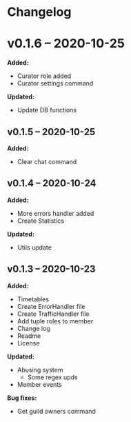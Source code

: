 # Changelog

# v0.1.6 – 2020-10-25
**Added:**
- Curator role added
- Curator settings command

**Updated:**
- Update DB functions


## v0.1.5 – 2020-10-25
**Added:**
- Clear chat command


## v0.1.4 – 2020-10-24
**Added:**
- More errors handler added
- Create Statistics

**Updated:**
- Utils update


## v0.1.3 – 2020-10-23
**Added:**
- Timetables
- Create ErrorHandler file
- Create TrafficHandler file
- Add tuple roles to member
- Change log
- Readme
- License

**Updated:**
- Abusing system
  - Some regex upds
- Member events

**Bug fixes:**
- Get guild owners command